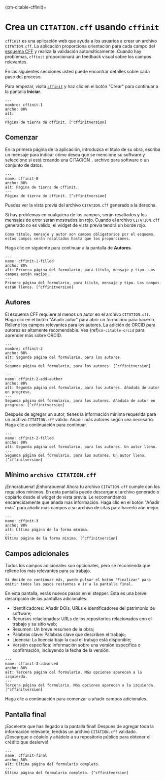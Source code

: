 (cm-citable-cffinit)=
# Crea un `CITATION.cff` usando `cffinit`

`cffinit` es una aplicación web que ayuda a los usuarios a crear un archivo `CITATION.cff`. La aplicación proporciona orientación para cada campo del [esquema CFF](https://github.com/citation-file-format/citation-file-format/blob/main/schema-guide.md) y realiza la validación automáticamente. Cuando hay problemas, `cffinit` proporcionará un feedback visual sobre los campos relevantes.

En las siguientes secciones usted puede encontrar detalles sobre cada paso del proceso.

Para empezar, visita [`cffinit`](https://citation-file-format.github.io/cff-initializer-javascript/) y haz clic en el botón "Crear" para continuar a la pantalla **Iniciar**.

```{figure} ../../figures/gifs/cffinit-0.gif
---
nombre: cffinit-1
ancho: 80%
alt:
---
Página de tierra de cffinit. [^cffinitversion]
```

## Comenzar

En la primera página de la aplicación, introduzca el título de su obra, escriba un mensaje para indicar cómo desea que se mencione su software y seleccione si está creando una CITACIÓN `.` archivo para software o un conjunto de datos.

```{figure} ../../figures/gifs/cffinit-1.gif
---
name: cffinit-0
ancho: 80%
alt: Página de tierra de cffinit.
---
Página de tierra de cffinit. [^cffinitversion]
```

Puedes ver la vista previa del archivo `CITATION.cff` generado a la derecha.

Si hay problemas en cualquiera de los campos, serán resaltados y los mensajes de error serán mostrados en rojo. Cuando el archivo `CITATION.cff` generado no es válido, el widget de vista previa tendrá un borde rojo.

```{note}
Como título, mensaje y autor son campos obligatorios por el esquema, estos campos serán resaltados hasta que los proporciones.
```

Haga clic en siguiente para continuar a la pantalla de **Autores**.

```{figure} ../../figures/gifs/cffinit-1-filled.gif
---
name: cffinit-1-filled
ancho: 80%
alt: Primera página del formulario, para título, mensaje y tipo. Los campos están vacíos.
---
Primera página del formulario, para título, mensaje y tipo. Los campos están llenos. [^cffinitversion]
```

## Autores

El esquema CFF requiere al menos un autor en el archivo `CITATION.cff`. Haga clic en el botón "Añadir autor" para abrir un formulario para hacerlo. Rellene los campos relevantes para los autores. La adición de ORCID para autores es altamente recomendable. Vea {ref}`cm-citable-orcid` para aprender más sobre ORCID.

```{figure} ../../figures/gifs/cffinit-2.gif
---
nombre: cffinit-2
ancho: 80%
alt: Segunda página del formulario, para los autores.
---
Segunda página del formulario, para los autores. [^cffinitversion]
```

```{figure} ../../figures/gifs/cffinit-2-add-author.gif
---
name: cffinit-2-add-author
ancho: 80%
alt: Segunda página del formulario, para los autores. Añadida de autor en progreso.
---
Segunda página del formulario, para los autores. Añadida de autor en progreso. [^cffinitversion]
```

Después de agregar un autor, tienes la información mínima requerida para un archivo `CITATION.cff` válido. Añadir más autores según sea necesario. Haga clic a continuación para continuar.

```{figure} ../../figures/gifs/cffinit-2-filled.gif
---
name: cffinit-2-filled
ancho: 80%
alt: Segunda página del formulario, para los autores. Un autor lleno.
---
Segunda página del formulario, para los autores. Un autor lleno. [^cffinitversion]
```

## Mínimo `archivo CITATION.cff`

¡Enhorabuena! ¡Enhorabuena! Ahora tu archivo `CITATION.cff` cumple con los requisitos mínimos. En esta pantalla puede descargar el archivo generado o copiarlo desde el widget de vista previa. Le recomendamos encarecidamente que añada más información. Haga clic en el botón "Añadir más" para añadir más campos a su archivo de citas para hacerlo aún mejor.

```{figure} ../../figures/gifs/cffinit-3.gif
---
name: cffinit-3
ancho: 80%
alt: Última página de la forma mínima.
---
Última página de la forma mínima. [^cffinitversion]
```

## Campos adicionales

Todos los campos adicionales son opcionales, pero se recomienda que rellene los más relevantes para su trabajo.

```{note}
Si decide no continuar más, puede pulsar el botón "Finalizar" para omitir todos los pasos restantes e ir a la pantalla final.
```

En esta pantalla, verás nuevos pasos en el stepper. Esta es una breve descripción de las pantallas adicionales:
- Identificadores: Añadir DOIs, URLs e identificadores del patrimonio de software;
- Recursos relacionados: URLs de los repositorios relacionados con el trabajo y su sitio web;
- Resumen: Un breve resumen de la obra;
- Palabras clave: Palabras clave que describen el trabajo;
- Licencia: La licencia bajo la cual el trabajo está disponible;
- Versión específica: Información sobre una versión específica o confirmación, incluyendo la fecha de la versión.

```{figure} ../../figures/gifs/cffinit-3-advanced.gif
---
name: cffinit-3-advanced
ancho: 80%
alt: Tercera página del formulario. Más opciones aparecen a la izquierda.
---
Tercera página del formulario. Más opciones aparecen a la izquierda. [^cffinitversion]
```

Haga clic a continuación para comenzar a añadir campos adicionales.

## Pantalla final

¡Excelente que has llegado a la pantalla final! Después de agregar toda la información relevante, tendrás un archivo `CITATION.cff` validado. ¡Descargue o cópielo y añádelo a su repositorio público para obtener el crédito que desierve!

```{figure} ../../figures/gifs/cffinit-final.gif
---
name: cffinit-final
ancho: 80%
alt: Última página del formulario completo.
---
Última página del formulario completo. [^cffinitversion]
```
